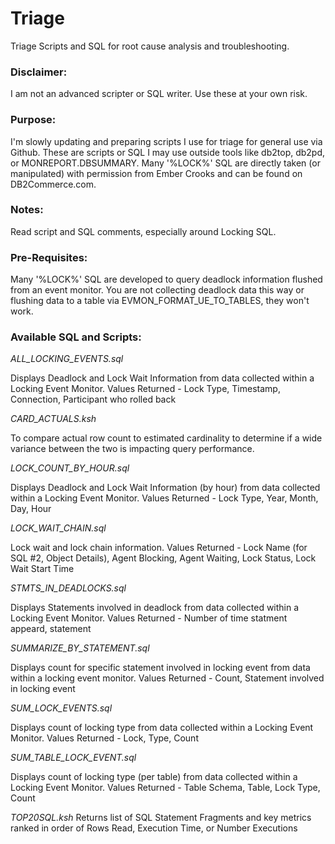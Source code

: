 # Triage
Triage Scripts and SQL for root cause analysis and troubleshooting.

### Disclaimer:
I am not an advanced scripter or SQL writer. Use these at your own risk.

### Purpose:
I'm slowly updating and preparing scripts I use for triage for general use via Github. These are scripts or SQL I may use outside tools like db2top, db2pd, or MONREPORT.DBSUMMARY. Many '%LOCK%' SQL are directly taken (or manipulated) with permission from Ember Crooks and can be found on DB2Commerce.com. 

### Notes:
Read script and SQL comments, especially around Locking SQL.

### Pre-Requisites:
Many '%LOCK%' SQL are developed to query deadlock information flushed from an event monitor. You are not collecting deadlock data this way or flushing data to a table via EVMON_FORMAT_UE_TO_TABLES, they won't work.

### Available SQL and Scripts:

*ALL_LOCKING_EVENTS.sql*

Displays Deadlock and Lock Wait Information from data collected within a Locking Event Monitor.
Values Returned - Lock Type, Timestamp, Connection, Participant who rolled back


*CARD_ACTUALS.ksh*

To compare actual row count to estimated cardinality to determine if a wide variance between the two is impacting query performance.


*LOCK_COUNT_BY_HOUR.sql*

Displays Deadlock and Lock Wait Information (by hour) from data collected within a Locking Event Monitor.
Values Returned - Lock Type, Year, Month, Day, Hour


*LOCK_WAIT_CHAIN.sql*

Lock wait and lock chain information.
Values Returned - Lock Name (for SQL #2, Object Details), Agent Blocking, Agent Waiting, Lock Status, Lock Wait Start Time


*STMTS_IN_DEADLOCKS.sql*

Displays Statements involved in deadlock from data collected within a Locking Event Monitor.
Values Returned - Number of time statment appeard, statement

*SUMMARIZE_BY_STATEMENT.sql*

Displays count for specific statement involved in locking event from data within a locking event monitor.
Values Returned - Count, Statement involved in locking event


*SUM_LOCK_EVENTS.sql*

Displays count of locking type from data collected within a Locking Event Monitor.
Values Returned - Lock, Type, Count


*SUM_TABLE_LOCK_EVENT.sql*

Displays count of locking type (per table) from data collected within a Locking Event Monitor.
Values Returned - Table Schema, Table, Lock Type, Count


*TOP20SQL.ksh*
Returns list of SQL Statement Fragments and key metrics ranked in order of Rows Read, Execution Time, or Number Executions
